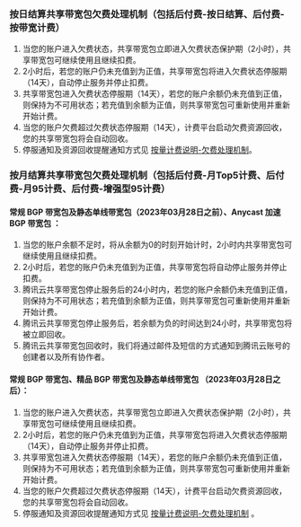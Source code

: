 ### 按日结算共享带宽包欠费处理机制（包括后付费-按日结算、后付费-按带宽计费）
1. 当您的账户进入欠费状态，共享带宽包立即进入欠费状态保护期（2小时），共享带宽包可继续使用且继续扣费。
2. 2小时后，若您的账户仍未充值到为正值，共享带宽包将进入欠费状态停服期（14天），自动停止服务并停止扣费。
3. 共享带宽包进入欠费状态停服期（14天），若您的账户余额仍未充值到正值，则保持为不可用状态；若充值到余额为正值，则共享带宽包可重新使用并重新开始计费。
4. 当您的账户欠费超过欠费状态停服期（14天），计费平台启动欠费资源回收，您的共享带宽包将会自动回收。
5. 停服通知及资源回收提醒通知方式见 [按量计费说明-欠费处理机制](https://cloud.tencent.com/document/product/555/9617#.E6.AC.A0.E8.B4.B9.E5.A4.84.E7.90.86.E6.9C.BA.E5.88.B6)。

### 按月结算共享带宽包欠费处理机制（包括后付费-月Top5计费、后付费-月95计费、后付费-增强型95计费）

#### 常规 BGP 带宽包及静态单线带宽包（2023年03月28日之前）、Anycast 加速 BGP 带宽包 ：
1. 当您的账户余额不足时，将从余额为0的时刻开始计时，2小时内共享带宽包可继续使用且继续扣费。
2. 2小时后，若您的账户仍未充值到为正值，共享带宽包将自动停止服务并停止扣费。
3. 腾讯云共享带宽包停止服务后的24小时内，若您的账户余额仍未充值到正值，则保持为不可用状态；若充值到余额为正值，则共享带宽包可重新使用并重新开始计费。
4. 腾讯云共享带宽包停止服务后，若余额为负的时间达到24小时，共享带宽包将被立即回收。
5. 腾讯云共享带宽包回收时，我们将通过邮件及短信的方式通知到腾讯云账号的创建者以及所有协作者。

#### 常规 BGP 带宽包、精品 BGP 带宽包及静态单线带宽包 （2023年03月28日之后）：
1. 当您的账户进入欠费状态，共享带宽包立即进入欠费状态保护期（2小时），共享带宽包可继续使用且继续扣费。
2. 2小时后，若您的账户仍未充值到为正值，共享带宽包将进入欠费状态停服期（14天），自动停止服务并停止扣费。
3. 共享带宽包进入欠费状态停服期（14天），若您的账户余额仍未充值到正值，则保持为不可用状态；若充值到余额为正值，则共享带宽包可重新使用并重新开始计费。
4. 当您的账户欠费超过欠费状态停服期（14天），计费平台启动欠费资源回收，您的共享带宽包将会自动回收。
5. 停服通知及资源回收提醒通知方式见 [按量计费说明-欠费处理机制](https://cloud.tencent.com/document/product/555/9617#.E6.AC.A0.E8.B4.B9.E5.A4.84.E7.90.86.E6.9C.BA.E5.88.B6) 。
